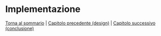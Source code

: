 # Implementazione

[Torna al sommario](../index.md) |
[Capitolo precedente (design)](../4-design/index.md) |
[Capitolo successivo (conclusione)](../6-conclusion/index.md)
